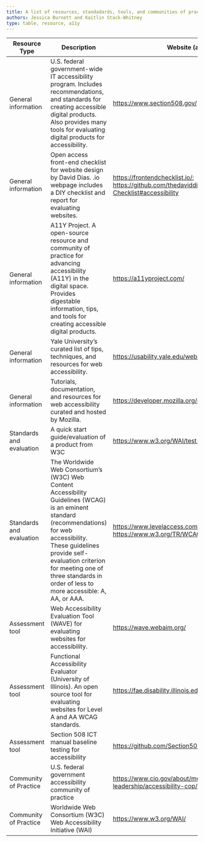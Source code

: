 ```yaml
---
title: A list of resources, standadards, tools, and communities of practice surrounding digital accessibility (a11y).
authors: Jessica Burnett and Kaitlin Stack-Whitney
type: table, resource, a11y
---
```


| Resource Type            | Description                                                                                                                                                                                                                                                                                | Website (as of 2020-04)                                                                          |
|---|---|---|
| General information      | U.S. federal government-wide IT accessibility program. Includes recommendations, and standards for creating accessible digital products. Also provides many tools for evaluating digital products for accessibility.                                                                       | https://www.section508.gov/                                                                      |
| General information      | Open access front-end checklist for website design by David Dias. .io webpage includes a DIY checklist and report for evaluating websites.                                                                                                                                                 | https://frontendchecklist.io/; https://github.com/thedaviddias/Front-End-Checklist#accessibility |
| General information      | A11Y Project. A open-source resource and community of practice for advancing accessibility (A11Y) in the digital space. Provides digestable information, tips, and tools for creating accessible digital products.                                                                         | https://a11yproject.com/                                                                         |
| General information      | Yale University’s curated list of tips, techniques, and resources for web accessibility.                                                                                                                                                                                                   | https://usability.yale.edu/web-accessibility/articles/links                                      |
| General information      | Tutorials, documentation, and resources for web accessibility curated and hosted by Mozilla.                                                                                                                                                                                               | https://developer.mozilla.org/en-US/docs/Web/Accessibility                                       |
| Standards and evaluation | A quick start guide/evaluation of a product from W3C                                                                                                                                                                                                                                       | https://www.w3.org/WAI/test-evaluate/preliminary/                                                |
| Standards and evaluation | The Worldwide Web Consortium’s (W3C) Web Content Accessibility Guidelines (WCAG) is an eminent standard (recommendations) for web accessibility. These guidelines provide self-evaluation criterion for meeting one of three standards in order of less to more accessible: A, AA, or AAA. | https://www.levelaccess.com/wcag-2-1-in-amp/; https://www.w3.org/TR/WCAG21/ (guidelines v2.1)    |
| Assessment tool          | Web Accessibility Evaluation Tool (WAVE) for evaluating websites for accessibility.                                                                                                                                                                                                        | https://wave.webaim.org/                                                                         |
| Assessment tool          | Functional Accessibility Evaluator (University of Illinois). An open source tool for evaluating websites for Level A and AA WCAG standards.                                                                                                                                                | https://fae.disability.illinois.edu/                                                             |
| Assessment tool          | Section 508 ICT manual baseline testing for accessibility                                                                                                                                                                                                                                  | https://github.com/Section508Coordinators/ICTTestingBaseline                                     |
| Community of Practice    | U.S. federal government accessibility community of practice                                                                                                                                                                                                                                | https://www.cio.gov/about/members-and-leadership/accessibility-cop/                              |
| Community of Practice    | Worldwide Web Consortium (W3C) Web Accessibility Initiative (WAI)                                                                                                                                                                                                                          | https://www.w3.org/WAI/                                                                          |
